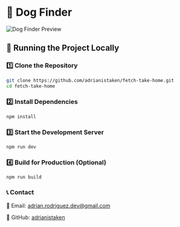 # 🐶 Dog Finder

![Dog Finder Preview](https://i.ibb.co/k2Tb6ZHw/Screenshot-2025-03-01-at-7-24-06-AM.png)

## **📌 Running the Project Locally**

### **1️⃣ Clone the Repository**
```sh
git clone https://github.com/adrianistaken/fetch-take-home.git
cd fetch-take-home
```

### **2️⃣ Install Dependencies**
```
npm install
```

### **3️⃣ Start the Development Server**
```
npm run dev
```

### **4️⃣ Build for Production (Optional)**
```
npm run build
```

### **📞 Contact**
📧 Email: [adrian.rodriguez.dev@gmail.com](adrian.rodriguez.dev@gmail.com)

🐙 GitHub: [adrianistaken](https://github.com/adrianistaken)